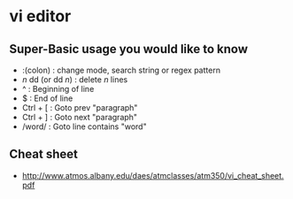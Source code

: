# vi editor

## Super-Basic usage you would like to know
- :(colon) : change mode, search string or regex pattern
- _n_ dd (or dd _n_) : delete _n_ lines
- ^ : Beginning of line
- $ : End of line
- Ctrl + [ : Goto prev "paragraph"
- Ctrl + ] : Goto next "paragraph"
- /word/ : Goto line contains "word"

## Cheat sheet
- http://www.atmos.albany.edu/daes/atmclasses/atm350/vi_cheat_sheet.pdf
